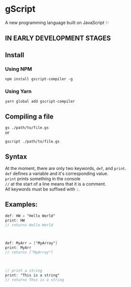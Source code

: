# gScript
A new programming language built on JavaScript ✨

## IN EARLY DEVELOPMENT STAGES

## Install
### Using NPM
`npm install gscript-compiler -g`

### Using Yarn
`yarn global add gscript-compiler`

## Compiling a file
`gs ./path/to/file.gs`
<br>
or
<br>

`gscript ./path/to/file.gs`

## Syntax
At the moment, there are only two keywords, `def`, and `print`.
<br/>
`def` defines a variable and it's corresponding value.
<br/>
`print` prints something in the console
<br/>
`//` at the start of a line means that it is a comment.
<br/>
All keywords must be suffixed with `:`.
<br/>

## Examples:

```gs
def: HW = "Hello World"
print: HW 
// returns Hello World
```
<br/>

```gs
def: MyArr = ["MyArray"]
print: MyArr
// returns ["MyArray"]
```

<br>

```gs
// print a string
print: "This is a string"
// returns This is a string
```
